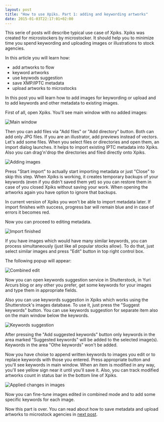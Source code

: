 ```yaml
---
layout: post
title: "How to use Xpiks. Part 1: adding and keywording artworks"
date: 2015-01-03T22:17:01+02:00
---
```


This serie of posts will describe typical use case of Xpiks. Xpiks was created for microstockers by microstocker. It should help you to minimize time you spend keywording and uploading images or illustrations to stock agencies.

In this article you will learn how:

- add artworks to flow
- keyword artworks
- use keywods suggestion
- <span class="gray">save XMP/IPTC metadata</span>
- <span class="gray">upload artworks to microstocks</span>

In this post you will learn how to add images for keywording or upload and to add keywords and other metadata to existing images.

First of all, open Xpiks. You'll see main window with no added images:

<img alt="Main window" src="{{site.url}}/images/howto/xpiks-qt-justopened.jpg" class="small-12 large-8" />

Then you can add files via "Add files" or "Add directory" button. Both can add only JPG files. If you are an illustrator, add previews instead of vectors. Let's add some files. When you select files or directories and open them, an import dialog launches. It helps to import existing IPTC metadata into Xpiks. Also you can drag'n'drop the directories and filed directly onto Xpiks.

<img alt="Adding images" src="{{site.url}}/images/howto/xpiks-qt-startimport.jpg" class="small-12 large-8 " />

Press "Start import" to actually start importing metadata or just "Close" to skip this step. <span class="gray">When Xpiks is working, it creates temporary backups of your keywords (even if you didn't saved them yet) so you can restore them in case of you closed Xpiks without saving your work. When opening the artworks again you have option to ignore that backups.</span>

In current version of Xpiks you won't be able to import metadata later. If import finishes with success, progress bar will remain blue and in case of errors it becomes red.

Now you can proceed to editing metadata.

<img alt="Import finished" src="{{site.url}}/images/howto/xpiks-qt-imported.jpg" class="small-12 large-8 " />

If you have images which would have many similar keywords, you can process simultaneously (just like all popular stocks allow). To do that, just select similar images and press "Edit" button in top right control box.

The following popup will appear:

<img alt="Combined edit" src="{{site.url}}/images/howto/xpiks-qt-combinededit.jpg" class="small-12 large-8" />

Now you can open keywords suggestion service in Shutterstock, in Yuri Arcurs blog or any other you prefer, get some keywords for your images and type them in appropriate fields.

Also you can use keywords suggestion in Xpiks which works using the Shutterstock's images database. To use it, just press the "Suggest keywords" button. <span class="gray">You can use keywords suggestion for separate item also on the main window below the keywords.</span>

<img alt="Keywords suggestion" src="{{site.url}}/images/howto/xpiks-qt-keywords-suggestion.jpg" class="small-12 large-8" />

After pressing the "Add suggested keywords" button only keywords in the area marked "Suggested keywords" will be added to the selected image(s). Keywords in the area "Othe keywords" won't be added.

Now you have choise to append written keywords to images you edit or to replace keywords with those you entered. Press appropriate button and you'll see keywords in main window. When an item is modified in any way, you'll see yellow sign near it until you'll save it. Also, you can track modified artworks count in status bar in the bottom line of Xpiks.

<img alt="Applied changes in images" src="{{site.url}}/images/howto/xpiks-qt-combinededit-applied.jpg" class="small-12 large-8" />

Now you can fine-tune images edited in combined mode and to add some specific keywords for each image.

Now this part is over. You can read about how to save metadata and upload artworks to microstock agencies in <a href="{{site.url}}/blog/2015/how-to-use-xpiks-part-2">next post</a>.